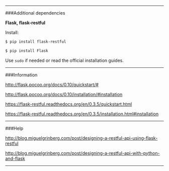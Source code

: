 ______________________________________________

###Additional dependencies

**Flask, flask-restful**

Install:

```bash
$ pip install flask-restful

$ pip install Flask
```

Use `sudo` if needed or read the official installation guides.

______________________________________________

###Information

http://flask.pocoo.org/docs/0.10/quickstart/#

http://flask.pocoo.org/docs/0.10/installation/#installation

https://flask-restful.readthedocs.org/en/0.3.5/quickstart.html

https://flask-restful.readthedocs.org/en/0.3.5/installation.html#installation

______________________________________________

###Help

http://blog.miguelgrinberg.com/post/designing-a-restful-api-using-flask-restful

http://blog.miguelgrinberg.com/post/designing-a-restful-api-with-python-and-flask

______________________________________________
